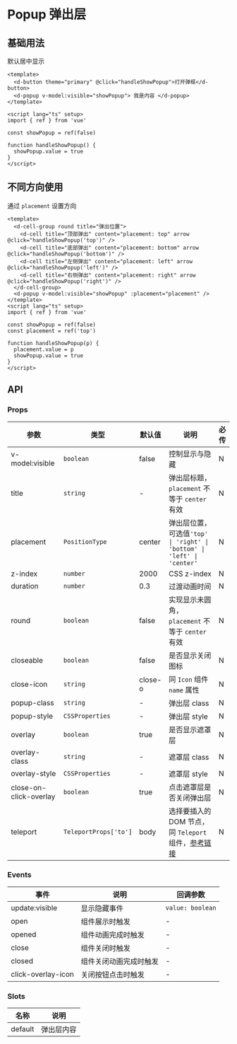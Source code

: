 # Popup 弹出层

## 基础用法

默认居中显示

```vue playground=fi6nth height=300
<template>
  <d-button theme="primary" @click="handleShowPopup">打开弹框</d-button>
  <d-popup v-model:visible="showPopup"> 我是内容 </d-popup>
</template>

<script lang="ts" setup>
import { ref } from 'vue'

const showPopup = ref(false)

function handleShowPopup() {
  showPopup.value = true
}
</script>
```

## 不同方向使用

通过 `placement` 设置方向

```vue playground=hp3msr
<template>
  <d-cell-group round title="弹出位置">
    <d-cell title="顶部弹出" content="placement: top" arrow @click="handleShowPopup('top')" />
    <d-cell title="底部弹出" content="placement: bottom" arrow @click="handleShowPopup('bottom')" />
    <d-cell title="左侧弹出" content="placement: left" arrow @click="handleShowPopup('left')" />
    <d-cell title="右侧弹出" content="placement: right" arrow @click="handleShowPopup('right')" />
  </d-cell-group>
  <d-popup v-model:visible="showPopup" :placement="placement" />
</template>
<script lang="ts" setup>
import { ref } from 'vue'

const showPopup = ref(false)
const placement = ref('top')

function handleShowPopup(p) {
  placement.value = p
  showPopup.value = true
}
</script>
```

## API

### Props

| 参数                   | 类型                  | 默认值  | 说明                                                                                                                          | 必传 |
| ---------------------- | --------------------- | ------- | ----------------------------------------------------------------------------------------------------------------------------- | ---- |
| v-model:visible        | `boolean`             | false   | 控制显示与隐藏                                                                                                                | N    |
| title                  | `string`              | -       | 弹出层标题，`placement` 不等于 `center` 有效                                                                                  | N    |
| placement              | `PositionType`        | center  | 弹出层位置，可选值`'top' \| 'right' \| 'bottom' \| 'left' \| 'center'`                                                        | N    |
| z-index                | `number`              | 2000    | CSS z-index                                                                                                                   | N    |
| duration               | `number`              | 0.3     | 过渡动画时间                                                                                                                  | N    |
| round                  | `boolean`             | false   | 实现显示未圆角，`placement` 不等于 `center` 有效                                                                              | N    |
| closeable              | `boolean`             | false   | 是否显示关闭图标                                                                                                              | N    |
| close-icon             | `string`              | close-o | 同 `Icon` 组件 `name` 属性                                                                                                    | N    |
| popup-class            | `string`              | -       | 弹出层 class                                                                                                                  | N    |
| popup-style            | `CSSProperties`       | -       | 弹出层 style                                                                                                                  | N    |
| overlay                | `boolean`             | true    | 是否显示遮罩层                                                                                                                | N    |
| overlay-class          | `string`              | -       | 遮罩层 class                                                                                                                  | N    |
| overlay-style          | `CSSProperties`       | -       | 遮罩层 style                                                                                                                  | N    |
| close-on-click-overlay | `boolean`             | true    | 点击遮罩层是否关闭弹出层                                                                                                      | N    |
| teleport               | `TeleportProps['to']` | body    | 选择要插入的 DOM 节点，同 `Teleport` 组件，[参考链接](https://staging-cn.vuejs.org/guide/built-ins/teleport.html#basic-usage) | N    |

### Events

| 事件               | 说明                   | 回调参数         |
| ------------------ | ---------------------- | ---------------- |
| update:visible     | 显示隐藏事件           | `value: boolean` |
| open               | 组件展示时触发         | -                |
| opened             | 组件动画完成时触发     | -                |
| close              | 组件关闭时触发         | -                |
| closed             | 组件关闭动画完成时触发 | -                |
| click-overlay-icon | 关闭按钮点击时触发     | -                |

### Slots

| 名称    | 说明       |
| ------- | ---------- |
| default | 弹出层内容 |
